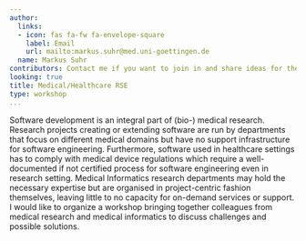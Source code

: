 ```yaml
---
author:
  links:
  - icon: fas fa-fw fa-envelope-square
    label: Email
    url: mailto:markus.suhr@med.uni-goettingen.de
  name: Markus Suhr
contributors: Contact me if you want to join in and share ideas for the organisation!
looking: true
title: Medical/Healthcare RSE
type: workshop
...
```


Software development is an integral part of (bio-) medical research. Research projects creating or extending software are run by departments that focus on different medical domains but have no support infrastructure for software engineering. Furthermore, software used in healthcare settings has to comply with medical device regulations which require a well-documented if not certified process for software engineering even in research setting. Medical Informatics research departments may hold the necessary expertise but are organised in project-centric fashion themselves, leaving little to no capacity for on-demand services or support. I would like to organize a workshop bringing together colleagues from medical research and medical informatics to discuss challenges and possible solutions.
